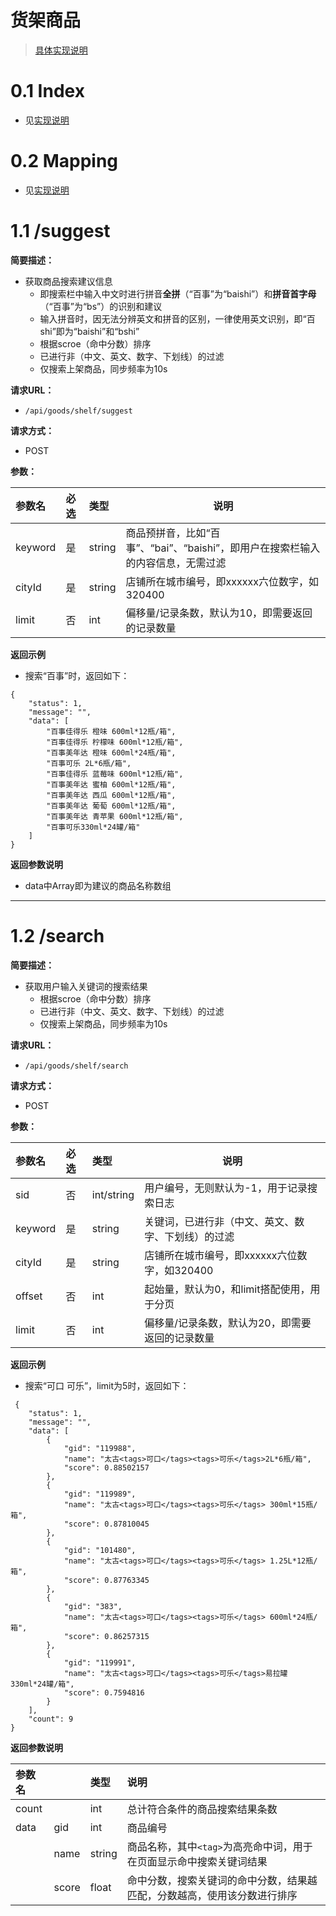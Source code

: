 
# 货架商品
> [具体实现说明](../../doc/elasticsearch/search/readme.md)

# 0.1 Index
- 见[实现说明](../../doc/elasticsearch/search/readme.md)

# 0.2 Mapping
- 见[实现说明](../../doc/elasticsearch/search/readme.md)

# 1.1 /suggest

**简要描述：** 

- 获取商品搜索建议信息
	- 即搜索栏中输入中文时进行拼音**全拼**（“百事”为“baishi”）和**拼音首字母**（“百事”为“bs”）的识别和建议 
	- 输入拼音时，因无法分辨英文和拼音的区别，一律使用英文识别，即“百shi”即为“baishi”和“bshi”
    - 根据scroe（命中分数）排序
    - 已进行非（中文、英文、数字、下划线）的过滤
    - 仅搜索上架商品，同步频率为10s

**请求URL：** 
- ` /api/goods/shelf/suggest `
  
**请求方式：**
- POST

**参数：** 

|参数名|必选|类型|说明|
|:----|:---|:-----|-----|
|keyword |是  |string |商品预拼音，比如“百事”、“bai”、“baishi”，即用户在搜索栏输入的内容信息，无需过滤|
|cityId |是  |string |店铺所在城市编号，即xxxxxx六位数字，如320400|
|limit|否|int |偏移量/记录条数，默认为10，即需要返回的记录数量| 

**返回示例**

- 搜索“百事”时，返回如下：
``` 
{
    "status": 1,
    "message": "",
    "data": [
        "百事佳得乐 橙味 600ml*12瓶/箱",
        "百事佳得乐 柠檬味 600ml*12瓶/箱",
        "百事美年达 橙味 600ml*24瓶/箱",
        "百事可乐 2L*6瓶/箱",
        "百事佳得乐 蓝莓味 600ml*12瓶/箱",
        "百事美年达 蜜柚 600ml*12瓶/箱",
        "百事美年达 西瓜 600ml*12瓶/箱",
        "百事美年达 葡萄 600ml*12瓶/箱",
        "百事美年达 青苹果 600ml*12瓶/箱",
        "百事可乐330ml*24罐/箱"
    ]
}
```

 **返回参数说明** 

- data中Array即为建议的商品名称数组

***

# 1.2 /search

**简要描述：** 

- 获取用户输入关键词的搜索结果
    - 根据scroe（命中分数）排序
    - 已进行非（中文、英文、数字、下划线）的过滤
    - 仅搜索上架商品，同步频率为10s

**请求URL：** 
- ` /api/goods/shelf/search `
  
**请求方式：**
- POST 

**参数：** 

|参数名|必选|类型|说明|
|:----|:---|:-----|-----|
|sid   |否|int/string |用户编号，无则默认为-1，用于记录搜索日志|
|keyword |是  |string |关键词，已进行非（中文、英文、数字、下划线）的过滤|
|cityId |是  |string |店铺所在城市编号，即xxxxxx六位数字，如320400|
|offset|否|int |起始量，默认为0，和limit搭配使用，用于分页| 
|limit|否|int |偏移量/记录条数，默认为20，即需要返回的记录数量| 

 **返回示例**

- 搜索“可口 可乐”，limit为5时，返回如下：
``` 
 {
    "status": 1,
    "message": "",
    "data": [
        {
            "gid": "119988",
            "name": "太古<tags>可口</tags><tags>可乐</tags>2L*6瓶/箱",
            "score": 0.88502157
        },
        {
            "gid": "119989",
            "name": "太古<tags>可口</tags><tags>可乐</tags> 300ml*15瓶/箱",
            "score": 0.87810045
        },
        {
            "gid": "101480",
            "name": "太古<tags>可口</tags><tags>可乐</tags> 1.25L*12瓶/箱",
            "score": 0.87763345
        },
        {
            "gid": "383",
            "name": "太古<tags>可口</tags><tags>可乐</tags> 600ml*24瓶/箱",
            "score": 0.86257315
        },
        {
            "gid": "119991",
            "name": "太古<tags>可口</tags><tags>可乐</tags>易拉罐 330ml*24罐/箱",
            "score": 0.7594816
        }
    ],
    "count": 9
}
```

 **返回参数说明** 

|参数名||类型|说明|
|:----|:---|:---|:-----|
|count||int|总计符合条件的商品搜索结果条数|
|data|gid   |int     |商品编号|
||name  |string     |商品名称，其中`<tag>`为高亮命中词，用于在页面显示命中搜索关键词结果|
||score  |float     |命中分数，搜索关键词的命中分数，结果越匹配，分数越高，使用该分数进行排序|
